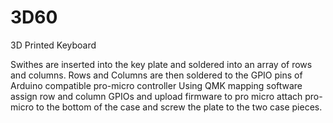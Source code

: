# 3D60
3D Printed Keyboard

Swithes are inserted into the key plate and soldered into an array of rows and columns.
Rows and Columns are then soldered to the GPIO pins of Arduino compatible pro-micro controller
Using QMK mapping software assign row and column GPIOs and upload firmware to pro micro
attach pro-micro to the bottom of the case and screw the plate to the two case pieces.
